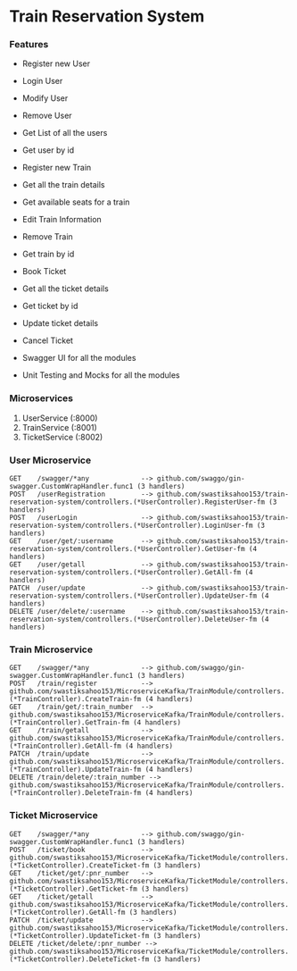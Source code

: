 # Train Reservation System

### Features

- Register new User
- Login User
- Modify User
- Remove User
- Get List of all the users
- Get user by id

- Register new Train
- Get all the train details
- Get available seats for a train
- Edit Train Information
- Remove Train
- Get train by id

- Book Ticket
- Get all the ticket details
- Get ticket by id
- Update ticket details
- Cancel Ticket

- Swagger UI for all the modules
- Unit Testing and Mocks for all the modules


### Microservices
1. UserService (:8000)
1. TrainService (:8001)
2. TicketService (:8002)

### User Microservice

```
GET    /swagger/*any             --> github.com/swaggo/gin-swagger.CustomWrapHandler.func1 (3 handlers)
POST   /userRegistration         --> github.com/swastiksahoo153/train-reservation-system/controllers.(*UserController).RegisterUser-fm (3 handlers)
POST   /userLogin                --> github.com/swastiksahoo153/train-reservation-system/controllers.(*UserController).LoginUser-fm (3 handlers)
GET    /user/get/:username       --> github.com/swastiksahoo153/train-reservation-system/controllers.(*UserController).GetUser-fm (4 handlers)
GET    /user/getall              --> github.com/swastiksahoo153/train-reservation-system/controllers.(*UserController).GetAll-fm (4 handlers)
PATCH  /user/update              --> github.com/swastiksahoo153/train-reservation-system/controllers.(*UserController).UpdateUser-fm (4 handlers)
DELETE /user/delete/:username    --> github.com/swastiksahoo153/train-reservation-system/controllers.(*UserController).DeleteUser-fm (4 handlers)
```

### Train Microservice
```
GET    /swagger/*any             --> github.com/swaggo/gin-swagger.CustomWrapHandler.func1 (3 handlers)
POST   /train/register           --> github.com/swastiksahoo153/MicroserviceKafka/TrainModule/controllers.(*TrainController).CreateTrain-fm (4 handlers)
GET    /train/get/:train_number  --> github.com/swastiksahoo153/MicroserviceKafka/TrainModule/controllers.(*TrainController).GetTrain-fm (4 handlers)
GET    /train/getall             --> github.com/swastiksahoo153/MicroserviceKafka/TrainModule/controllers.(*TrainController).GetAll-fm (4 handlers)
PATCH  /train/update             --> github.com/swastiksahoo153/MicroserviceKafka/TrainModule/controllers.(*TrainController).UpdateTrain-fm (4 handlers)
DELETE /train/delete/:train_number --> github.com/swastiksahoo153/MicroserviceKafka/TrainModule/controllers.(*TrainController).DeleteTrain-fm (4 handlers)
```

### Ticket Microservice
```
GET    /swagger/*any             --> github.com/swaggo/gin-swagger.CustomWrapHandler.func1 (3 handlers)
POST   /ticket/book              --> github.com/swastiksahoo153/MicroserviceKafka/TicketModule/controllers.(*TicketController).CreateTicket-fm (3 handlers)
GET    /ticket/get/:pnr_number   --> github.com/swastiksahoo153/MicroserviceKafka/TicketModule/controllers.(*TicketController).GetTicket-fm (3 handlers)
GET    /ticket/getall            --> github.com/swastiksahoo153/MicroserviceKafka/TicketModule/controllers.(*TicketController).GetAll-fm (3 handlers)
PATCH  /ticket/update            --> github.com/swastiksahoo153/MicroserviceKafka/TicketModule/controllers.(*TicketController).UpdateTicket-fm (3 handlers)
DELETE /ticket/delete/:pnr_number --> github.com/swastiksahoo153/MicroserviceKafka/TicketModule/controllers.(*TicketController).DeleteTicket-fm (3 handlers)
```
